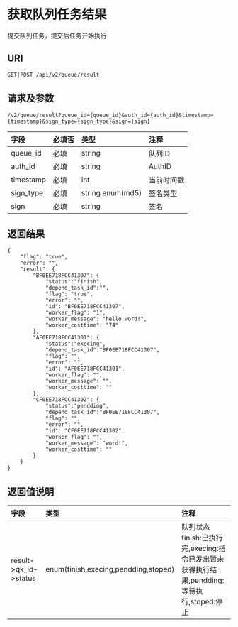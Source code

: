 # 获取队列任务结果

提交队列任务，提交后任务开始执行

## URI

```
GET|POST /api/v2/queue/result
```

## 请求及参数

```
/v2/queue/result?queue_id={queue_id}&auth_id={auth_id}&timestamp={timestamp}&sign_type={sign_type}&sign={sign}
```

| **字段** | **必填否** | **类型** | **注释** |
| :--- | :--- | :--- | :--- |
| queue\_id | 必填 | string | 队列ID |
| auth\_id | 必填 | string | AuthID |
| timestamp | 必填 | int | 当前时间戳 |
| sign\_type | 必填 | string enum\(md5\) | 签名类型 |
| sign | 必填 | string | 签名 |

## 返回结果

```
{
    "flag": "true",
    "error": "",
    "result": {
        "BF0EE718FCC41307": {
            "status":"finish",
            "depend_task_id":"",
            "flag": "true",
            "error": "",
            "id": "BF0EE718FCC41307",
            "worker_flag": "1",
            "worker_message": "hello word!",
            "worker_costtime": "74"
        },
        "AF0EE718FCC41301": {
            "status":"execing",
            "depend_task_id":"BF0EE718FCC41307",
            "flag": "",
            "error": "",
            "id": "AF0EE718FCC41301",
            "worker_flag": "",
            "worker_message": "",
            "worker_costtime": ""
        },
        "CF0EE718FCC41302": {
            "status":"pendding",
            "depend_task_id":"BF0EE718FCC41307",
            "flag": "",
            "error": "",
            "id": "CF0EE718FCC41302",
            "worker_flag": "",
            "worker_message": "word!",
            "worker_costtime": ""
        }
    }
}
```

## 返回值说明

| **字段** | **类型** | **注释** |
| :--- | :--- | :--- |
| result-&gt;qk\_id-&gt;status | enum\(finish,execing,pendding,stoped\) | 队列状态finish:已执行完,execing:指令已发出暂未获得执行结果,pendding:等待执行,stoped:停止 |



